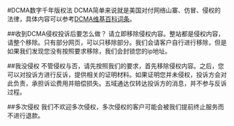 <!-- --- tag:dcma 侵权 投诉 abuse 政策 -->
#DCMA数字千年版权法
DCMA简单来说就是美国对付网络山寨、仿冒、侵权的法律，具体内容可以参考[DCMA维基百科词条](http://zh.wikipedia.org/zh-cn/數字千年版權法)。

##收到DCMA侵权投诉后要怎么做？
请立即移除侵权内容。整站都是侵权内容，请整个移除。只有部分网页，可以只移除部分。我们会请客户自行进行移除，但是如果我们发现您没有按照要求移除，我们会封锁您的ip地址。

##我没侵权
不管侵权与否，请先按照我们的要求，首先移除侵权内容。之后，您可以对投诉方进行反诉，提供相关的证明材料。如果证明您并未侵权，投诉方会对此负责，承担诉讼费用并赔偿损失。五域通达仅转达投诉方的消息，并不参与反诉过程。

##多次侵权
我们不欢迎多次侵权，多次侵权的客户可能会被我们提前终止服务而不进行退款。

